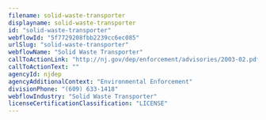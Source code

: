 ```yaml
---
filename: solid-waste-transporter
displayname: solid-waste-transporter
id: "solid-waste-transporter"
webflowId: "5f7729208fbb2239cc6ec085"
urlSlug: "solid-waste-transporter"
webflowName: "Solid Waste Transporter"
callToActionLink: "http://nj.gov/dep/enforcement/advisories/2003-02.pdf"
callToActionText: ""
agencyId: njdep
agencyAdditionalContext: "Environmental Enforcement"
divisionPhone: "(609) 633-1418"
webflowIndustry: "Solid Waste Transporter"
licenseCertificationClassification: "LICENSE"
---
```

